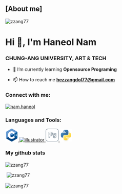 ## [About me]
<p align="left"> <img src="https://komarev.com/ghpvc/?username=zzang77&label=Profile%20views&color=0e75b6&style=flat" alt="zzang77" /> </p>

<h1 align="left">Hi 👋, I'm Haneol Nam</h1>
<h3 align="left">CHUNG-ANG UNIVERSITY, ART & TECH</h3>

- 🌱 I’m currently learning **Opensource Programing**

- 📫 How to reach me **hezzangdol77@gmail.com**

<h3 align="left">Connect with me:</h3>
<p align="left">
<a href="https://instagram.com/nam.haneol" target="blank"><img align="center" src="https://raw.githubusercontent.com/rahuldkjain/github-profile-readme-generator/master/src/images/icons/Social/instagram.svg" alt="nam.haneol" height="30" width="40" /></a>
</p>

<h3 align="left">Languages and Tools:</h3>
<p align="left"> <a href="https://www.w3schools.com/cpp/" target="_blank" rel="noreferrer"> <img src="https://raw.githubusercontent.com/devicons/devicon/master/icons/cplusplus/cplusplus-original.svg" alt="cplusplus" width="40" height="40"/> </a> <a href="https://www.adobe.com/in/products/illustrator.html" target="_blank" rel="noreferrer"> <img src="https://www.vectorlogo.zone/logos/adobe_illustrator/adobe_illustrator-icon.svg" alt="illustrator" width="40" height="40"/> </a> <a href="https://www.photoshop.com/en" target="_blank" rel="noreferrer"> <img src="https://raw.githubusercontent.com/devicons/devicon/master/icons/photoshop/photoshop-line.svg" alt="photoshop" width="40" height="40"/> </a> <a href="https://www.python.org" target="_blank" rel="noreferrer"> <img src="https://raw.githubusercontent.com/devicons/devicon/master/icons/python/python-original.svg" alt="python" width="40" height="40"/> </a> </p>

<h3 align="left">My github stats</h3>

<p><img align="center" src="https://github-readme-stats.vercel.app/api/top-langs?username=zzang77&show_icons=true&locale=en&layout=compact" alt="zzang77" /></p>

<p>&nbsp;<img align="center" src="https://github-readme-stats.vercel.app/api?username=zzang77&show_icons=true&locale=en" alt="zzang77" /></p>

<p><img align="center" src="https://github-readme-streak-stats.herokuapp.com/?user=zzang77&" alt="zzang77" /></p>
